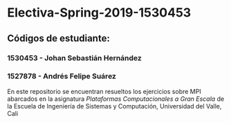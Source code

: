 # Electiva-Spring-2019-1530453

## Códigos de estudiante:
### 1530453 - Johan Sebastián Hernández
### 1527878 - Andrés Felipe Suárez

En este repositorio se encuentran resueltos los ejercicios sobre MPI abarcados en la asignatura _Plataformas Computacionales a Gran Escala_ de la Escuela de Ingeniería de Sistemas y Computación, Universidad del Valle, Cali